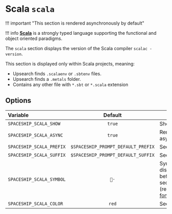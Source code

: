 # Scala `scala`

!!! important "This section is rendered asynchronously by default"

!!! info
    [**Scala**](https://www.scala-lang.org/) is a strongly typed language supporting the functional and object oriented paradigms.

The `scala` section displays the version of the Scala compiler `scalac -version`.

This section is displayed only within Scala projects, meaning:

* Upsearch finds `.scalaenv` or `.sbtenv` files.
* Upsearch finds a `.metals` folder.
* Contains any other file with `*.sbt` or `*.scala` extension

## Options

| Variable                   |              Default               | Meaning                                                                               |
| :------------------------- | :--------------------------------: | --------------------------------------------------------------------------------------|
| `SPACESHIP_SCALA_SHOW`     |               `true`               | Show section                                                                          | 
| `SPACESHIP_SCALA_ASYNC`    |               `true`               | Render section asynchronously                                                         | 
| `SPACESHIP_SCALA_PREFIX`   | `$SPACESHIP_PROMPT_DEFAULT_PREFIX` | Section's prefix                                                                      |
| `SPACESHIP_SCALA_SUFFIX`   | `$SPACESHIP_PROMPT_DEFAULT_SUFFIX` | Section's suffix                                                                      |
| `SPACESHIP_SCALA_SYMBOL`   |               `·`                | Symbol displayed before the section (requires [nerd font](https://www.nerdfonts.com/) |
| `SPACESHIP_SCALA_COLOR`    |               `red`                | Section's color                                                                       | 